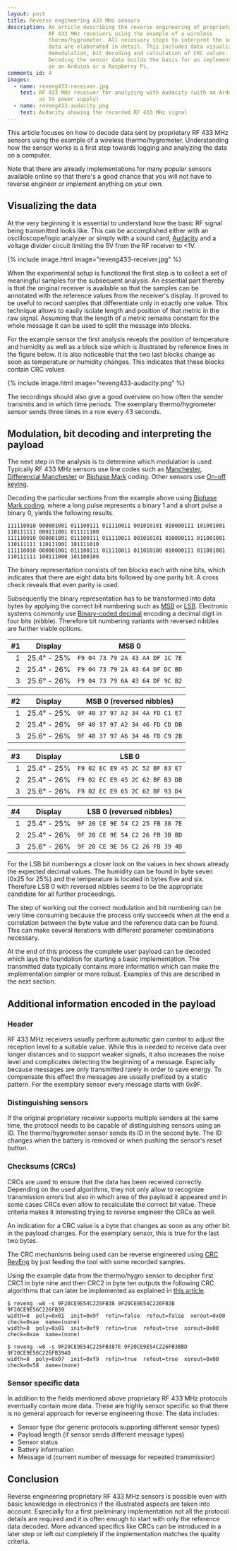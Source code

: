 ```yaml
---
layout: post
title: Reverse engineering 433 MHz sensors
description: An article describing the reverse engineering of proprietary
             RF 433 MHz receivers using the example of a wireless
             thermo/hygrometer. All necessary steps to interpret the sensor
             data are elaborated in detail. This includes data visualization,
             demodulation, bit decoding and calculation of CRC values.
             Decoding the sensor data builds the basis for an implementation
             on an Arduino or a Raspberry Pi.
comments_id: 4
images:
  - name: reveng433-receiver.jpg
    text: RF 433 MHz receiver for analyzing with Audacity (with an Arduino Uno
          as 5V power supply)
  - name: reveng433-audacity.png
    text: Audacity showing the recorded RF 433 MHz signal
---
```


This article focuses on how to decode data sent by proprietary
RF&nbsp;433&nbsp;MHz sensors using the example of a wireless
thermo/hygrometer. Understanding how the sensor works is a first step towards
logging and analyzing the data on a computer.

Note that there are already implementations for many popular sensors
available online so that there's a good chance that you will not have to
reverse engineer or implement anything on your own.

## Visualizing the data

At the very beginning it is essential to understand how the basic RF signal
being transmitted looks like. This can be accomplished either with an
oscilloscope/logic analyzer or simply with a sound card, [Audacity] and a
voltage divider circuit limiting the 5V from the RF receiver to <1V.

{% include image.html image="reveng433-receiver.jpg" %}

When the experimental setup is functional the first step is to collect a set
of meaningful samples for the subsequent analysis. An essential part thereby
is that the original receiver is available so that the samples can be annotated
with the reference values from the receiver's display.
It proved to be useful to record samples that differentiate only in exactly one
value. This technique allows to easily isolate length and position of that
metric in the raw signal. Assuming that the length of a metric remains constant
for the whole message it can be used to split the message into blocks.

For the example sensor the first analysis reveals the position of temperature
and humidity as well as a block size which is illustrated by reference lines in
the figure below. It is also noticeable that the two last blocks change as soon
as temperature or humidity changes. This indicates that these blocks contain
CRC values.

{% include image.html image="reveng433-audacity.png" %}

The recordings should also give a good overview on how often the sender
transmits and in which time periods. The exemplary thermo/hygrometer sensor
sends three times in a row every 43 seconds.

[Audacity]: http://sourceforge.net/projects/audacity

## Modulation, bit decoding and interpreting the payload

The next step in the analysis is to determine which modulation is used.
Typically RF&nbsp;433&nbsp;MHz sensors use line codes such as [Manchester][MC],
[Differencial Manchester][BMC] or [Biphase Mark][BMC] coding. Other sensors use
[On-off keying][OOK].

Decoding the particular sections from the example above using
[Biphase Mark coding][BMC], where a long pulse represents a binary 1 and a
short pulse a binary 0, yields the following results.

```
111110010 000001001 011100111 011110011 001010101 010000111 101001001 110111111 000111001 011111100
111110010 000001001 011100111 011110011 001010101 010000111 011001001 110111111 110111001 101111010
111110010 000001001 011100111 011110011 011010100 010000111 011001001 110111111 100111000 101100100
```

The binary representation consists of ten blocks each with nine bits, which
indicates that there are eight data bits followed by one parity bit. A cross
check reveals that even parity is used.

Subsequently the binary representation has to be transformed into data bytes
by applying the correct bit numbering such as [MSB] or [LSB]. Electronic
systems commonly use [Binary-coded decimal][BCD] encoding a decimal digit in
four bits (nibble). Therefore bit numbering variants with reversed nibbles are
further viable options.

 #1| Display     | MSB&nbsp;0
--:|:-----------:|:-----------------------------:
 1 | 25.4° - 25% |`F9 04 73 79 2A 43 A4 DF 1C 7E`
 2 | 25.4° - 26% |`F9 04 73 79 2A 43 64 DF DC BD`
 3 | 25.6° - 26% |`F9 04 73 79 6A 43 64 DF 9C B2`

 #2| Display     | MSB&nbsp;0 (reversed nibbles)
--:|:-----------:|:-----------------------------:
 1 | 25.4° - 25% |`9F 40 37 97 A2 34 4A FD C1 E7`
 2 | 25.4° - 26% |`9F 40 37 97 A2 34 46 FD CD DB`
 3 | 25.6° - 26% |`9F 40 37 97 A6 34 46 FD C9 2B`

 #3| Display     | LSB&nbsp;0
--:|:-----------:|:-----------------------------:
 1 | 25.4° - 25% |`F9 02 EC E9 45 2C 52 BF 83 E7`
 2 | 25.4° - 26% |`F9 02 EC E9 45 2C 62 BF B3 DB`
 3 | 25.6° - 26% |`F9 02 EC E9 65 2C 62 BF 93 D4`

 #4| Display     | LSB&nbsp;0 (reversed nibbles)
--:|:-----------:|:-----------------------------:
 1 | 25.4° - 25% |`9F 20 CE 9E 54 C2 25 FB 38 7E`
 2 | 25.4° - 26% |`9F 20 CE 9E 54 C2 26 FB 3B BD`
 3 | 25.6° - 26% |`9F 20 CE 9E 56 C2 26 FB 39 4D`

For the LSB bit numberings a closer look on the values in hex shows already the
expected decimal values. The humidity can be found in byte seven (0x25 for
25%) and the temperature is located in bytes five and six. Therefore
LSB&nbsp;0 with reversed nibbles seems to be the appropriate candidate for all
further proceedings.

The step of working out the correct modulation and bit numbering can be very
time consuming because the process only succeeds when at the end a correlation
between the byte value and the reference data can be found. This can make
several iterations with different parameter combinations necessary.

At the end of this process the complete user payload can be decoded which lays
the foundation for starting a basic implementation. The transmitted data
typically contains more information which can make the implementation simpler
or more robust. Examples of this are described in the next section.

[MC]: http://en.wikipedia.org/wiki/Manchester_encoding
[BMC]: http://en.wikipedia.org/wiki/Biphase_mark_code
[OOK]: http://en.wikipedia.org/wiki/On-off_keying
[BCD]: http://en.wikipedia.org/wiki/Binary-coded_decimal
[MSB]: http://en.wikipedia.org/wiki/Bit_numbering
[LSB]: http://en.wikipedia.org/wiki/Bit_numbering

## Additional information encoded in the payload

### Header

RF&nbsp;433&nbsp;MHz receivers usually perform automatic gain control to adjust
the reception level to a suitable value. While this is needed to receive data
over longer distances and to support weaker signals, it also increases the
noise level and complicates detecting the beginning of a message. Especially
because messages are only transmitted rarely in order to save energy. To
compensate this effect the messages are usually prefixed by a static pattern.
For the exemplary sensor every message starts with 0x9F.

### Distinguishing sensors

If the original proprietary receiver supports multiple senders at the same
time, the protocol needs to be capable of distinguishing sensors using an ID.
The thermo/hygrometer sensor sends its ID in the second byte. The ID changes
when the battery is removed or when pushing the sensor's reset button.

### Checksums (CRCs)

CRCs are used to ensure that the data has been received correctly. Depending
on the used algorithms, they not only allow to recognize transmission errors
but also in which area of the payload it appeared and in some cases CRCs even
allow to recalculate the correct bit value. These criteria makes it interesting
trying to reverse engineer the CRCs as well.

An indication for a CRC value is a byte that changes as soon as any other bit
in the payload changes. For the exemplary sensor, this is true for the last two
bytes.

The CRC mechanisms being used can be reverse engineered using
[CRC RevEng][CRC-RE] by just feeding the tool with some recorded samples.

Using the example data from the thermo/hygro sensor to decipher first CRC1 in
byte nine and then CRC2 in byte ten outputs the following CRC algorithms that
can later be implemented as explained in [this article][CRC-IMPL].

```
$ reveng -w8 -s 9F20CE9E54C225FB38 9F20CE9E54C226FB3B 9F20CE9E56C226FB39
width=8  poly=0x01  init=0x9f  refin=false  refout=false  xorout=0x00  check=0xae  name=(none)
width=8  poly=0x01  init=0xf9  refin=true  refout=true  xorout=0x00  check=0xae  name=(none)

$ reveng -w8 -s 9F20CE9E54C225FB387E 9F20CE9E54C226FB3BBD 9F20CE9E56C226FB394D
width=8  poly=0x07  init=0xf9  refin=true  refout=true  xorout=0x00  check=0x58  name=(none)
```

[CRC-RE]: http://sourceforge.net/projects/reveng
[CRC-IMPL]: http://www.barrgroup.com/Embedded-Systems/How-To/CRC-Calculation-C-Code

### Sensor specific data

In addition to the fields mentioned above proprietary RF&nbsp;433&nbsp;MHz
protocols eventually contain more data. These are highly sensor specific so
that there is no general approach for reverse engineering those. The data
includes:

- Sensor type (for generic protocols supporting different sensor types)
- Payload length (if sensor sends different message types)
- Sensor status
- Battery information
- Message id (current number of message for repeated transmission)

## Conclusion

Reverse engineering proprietary RF&nbsp;433&nbsp;MHz sensors is possible even
with basic knowledge in electronics if the illustrated aspects are taken into
account. Especially for a first preliminary implementation not all the protocol
details are required and it is often enough to start with only the reference
data decoded. More advanced specifics like CRCs can be introduced in a later
step or left out completely if the implementation matches the quality criteria.
